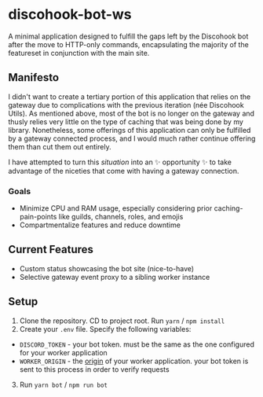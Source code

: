 # discohook-bot-ws

A minimal application designed to fulfill the gaps left by the Discohook bot after the move to HTTP-only commands, encapsulating the majority of the featureset in conjunction with the main site.

## Manifesto

I didn't want to create a tertiary portion of this application that relies on the gateway due to complications with the previous iteration (née Discohook Utils). As mentioned above, most of the bot is no longer on the gateway and thusly relies very little on the type of caching that was being done by my library. Nonetheless, some offerings of this application can only be fulfilled by a gateway connected process, and I would much rather continue offering them than cut them out entirely.

I have attempted to turn this *situation* into an ✨ opportunity ✨ to take advantage of the niceties that come with having a gateway connection.

### Goals

- Minimize CPU and RAM usage, especially considering prior caching-pain-points like guilds, channels, roles, and emojis
- Compartmentalize features and reduce downtime

## Current Features

- Custom status showcasing the bot site (nice-to-have)
- Selective gateway event proxy to a sibling worker instance

## Setup

1. Clone the repository. CD to project root. Run `yarn` / `npm install`
2. Create your `.env` file. Specify the following variables:
  - `DISCORD_TOKEN` - your bot token. must be the same as the one configured for your worker application
  - `WORKER_ORIGIN` - the [origin](https://developer.mozilla.org/en-US/docs/Web/API/URL/origin) of your worker application. your bot token is sent to this process in order to verify requests
3. Run `yarn bot` / `npm run bot`
